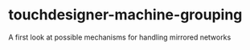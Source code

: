 # touchdesigner-machine-grouping
A first look at possible mechanisms for handling mirrored networks
